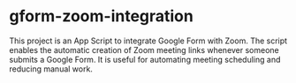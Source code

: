 # gform-zoom-integration
This project is an App Script to integrate Google Form with Zoom. The script enables the automatic creation of Zoom meeting links whenever someone submits a Google Form. It is useful for automating meeting scheduling and reducing manual work.
